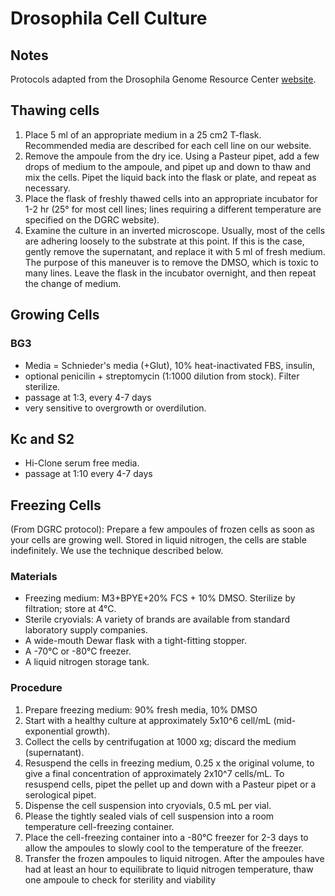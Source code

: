 # Drosophila Cell Culture

## Notes
Protocols adapted from the Drosophila Genome Resource Center [website](https://dgrc.bio.indiana.edu/Protocols?tab=cells).

## Thawing cells

1. Place 5 ml of an appropriate medium in a 25 cm2 T-flask. Recommended media are
described for each cell line on our website.
2. Remove the ampoule from the dry ice. Using a Pasteur pipet, add a few drops of medium
to the ampoule, and pipet up and down to thaw and mix the cells. Pipet the liquid back
into the flask or plate, and repeat as necessary.
3. Place the flask of freshly thawed cells into an appropriate incubator for 1-2 hr (25° for
most cell lines; lines requiring a different temperature are specified on the DGRC website).
4. Examine the culture in an inverted microscope. Usually, most of the cells are adhering
loosely to the substrate at this point. If this is the case, gently remove the supernatant,
and replace it with 5 ml of fresh medium. The purpose of this maneuver is to remove the
DMSO, which is toxic to many lines. Leave the flask in the incubator overnight, and
then repeat the change of medium.

## Growing Cells
### BG3
* Media = Schnieder's media (+Glut), 10% heat-inactivated FBS, insulin, 
* optional penicilin + streptomycin (1:1000 dilution from stock). Filter sterilize. 
* passage at 1:3, every 4-7 days
* very sensitive to overgrowth or overdilution. 

## Kc and S2
* Hi-Clone serum free media.
* passage at 1:10 every 4-7 days

## Freezing Cells
(From DGRC protocol): Prepare a few ampoules of frozen cells as soon as your cells are growing well. Stored in liquid nitrogen, the cells are stable indefinitely. We use the
technique described below.

### Materials
* Freezing medium: M3+BPYE+20% FCS + 10% DMSO. Sterilize by filtration; store at
4°C.
* Sterile cryovials: A variety of brands are available from standard laboratory supply
companies.
* A wide-mouth Dewar flask with a tight-fitting stopper.
* A -70°C or -80°C freezer.
* A liquid nitrogen storage tank.

### Procedure
1. Prepare freezing medium: 90% fresh media, 10% DMSO
1. Start with a healthy culture at approximately 5x10^6 cell/mL (mid-exponential growth). 
1. Collect the cells by centrifugation at  1000 xg; discard the medium (supernatant).
1. Resuspend the cells in freezing medium, 0.25 x the original volume, to give a final
concentration of approximately 2x10^7  cells/mL. To resuspend cells, pipet the pellet up
and down with a Pasteur pipet or a serological pipet.
1. Dispense the cell suspension into cryovials, 0.5 mL per vial.
1. Please the tightly sealed vials of cell suspension into a room temperature cell-freezing container. 
1. Place the cell-freezing container into a -80°C freezer for 2-3 days to allow the ampoules to slowly cool to the temperature of the freezer.
1. Transfer the frozen ampoules to liquid nitrogen. After the ampoules have had at least an hour to equilibrate to liquid nitrogen temperature, thaw one ampoule to check for sterility and viability